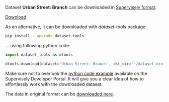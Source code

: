 Dataset **Urban Street: Branch** can be downloaded in [Supervisely format](https://developer.supervisely.com/api-references/supervisely-annotation-json-format):

 [Download](https://assets.supervisely.com/supervisely-supervisely-assets-public/teams_storage/X/F/de/y44MpXOPXhYB0oCxfPU5us96tgue1TJ79raHjBe0rHucnXAnestYo21r6Rlpx3bAlb4nug2OXf27ARNHQhw6jCZTBc1qjRmDpJM2rBYGY6lQzSzeaXGgFdHYbj9R.tar)

As an alternative, it can be downloaded with *dataset-tools* package:
``` bash
pip install --upgrade dataset-tools
```

... using following python code:
``` python
import dataset_tools as dtools

dtools.download(dataset='Urban Street: Branch', dst_dir='~/dataset-ninja/')
```
Make sure not to overlook the [python code example](https://developer.supervisely.com/getting-started/python-sdk-tutorials/iterate-over-a-local-project) available on the Supervisely Developer Portal. It will give you a clear idea of how to effortlessly work with the downloaded dataset.

The data in original format can be [downloaded here](https://www.kaggle.com/datasets/erickendric/tree-dataset-of-urban-street-segmentation-branch).